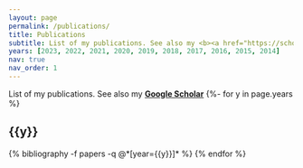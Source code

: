 ```yaml
---
layout: page
permalink: /publications/
title: Publications
subtitle: List of my publications. See also my <b><a href="https://scholar.google.fr/citations?hl=en&user=CyhIdmMAAAAJ">Google Scholare</a></b>.
years: [2023, 2022, 2021, 2020, 2019, 2018, 2017, 2016, 2015, 2014]
nav: true
nav_order: 1
---
```

<!-- _pages/publications.md -->
<div class="publications">
List of my publications. See also my <b><a href="https://scholar.google.fr/citations?hl=en&user=CyhIdmMAAAAJ">Google Scholar</a></b>
{%- for y in page.years %}
  <h2 class="year">{{y}}</h2>
  {% bibliography -f papers -q @*[year={{y}}]* %}
{% endfor %}

</div>
